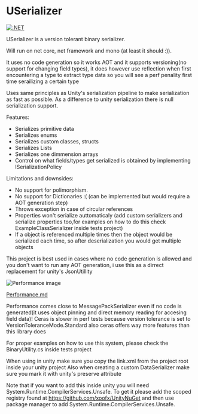# USerializer

[![.NET](https://github.com/ddalacu/USerializer/actions/workflows/dotnet.yml/badge.svg?branch=master)](https://github.com/ddalacu/USerializer/actions/workflows/dotnet.yml)

USerializer is a version tolerant binary serializer.

Will run on net core, net framework and mono (at least it should :)).

It uses no code generation so it works AOT and it supports versioning(no support for changing field types),
 it does however use reflection when first encountering a type to extract type data so you will see a perf penality first time serailizing a certain type
 
Uses same principles as Unity's serialization pipeline to make serialization as fast as possible.
As a difference to unity serialization there is null serialization support.

Features:<br/>
- Serializes primitive data
- Serializes enums
- Serializes custom classes, structs
- Serializes Lists
- Serializes one dimmension arrays
- Control on what fields/types get serialized is obtained by implementing ISerializationPolicy


Limitations and downsides:<br/>
- No support for polimorphism.
- No support for Dictionaries :( (can be implemented but would require a AOT generation step)
- Throws exception in case of circular references
- Properties won't serialize auttomaticaly (add custom serializers and serialize properties too,for examples on how to do this check ExampleClassSerializer inside tests project)
- If a object is referenced multiple times then the object would be serialized each time, so after deserialization you would get multiple objects

This project is best used in cases where no code generation is allowed and you don't want to run any AOT generation, i use this as a dirrect replacement for unity's JsonUtillity

![Performance image](../gh-pages/output.png)

[Performance.md](../gh-pages/performance.md)

Performance comes close to MessagePackSerializer even if no code is generated(it uses object pinning and direct memory reading for accesing field data)!
Ceras is slower in perf tests because version tolerance is set to VersionToleranceMode.Standard also ceras offers way more features than this library does

For proper examples on how to use this system, please check the BinaryUtility.cs inside tests project

When using in unity make sure you copy the link.xml from the project root inside your unity project
Also when creating a custom DataSerializer make sure you mark it with unity's preserve attribute

Note that if you want to add this inside unity you will need System.Runtime.CompilerServices.Unsafe.
To get it please add the scoped registry found at https://github.com/xoofx/UnityNuGet and then use package manager to add System.Runtime.CompilerServices.Unsafe. 